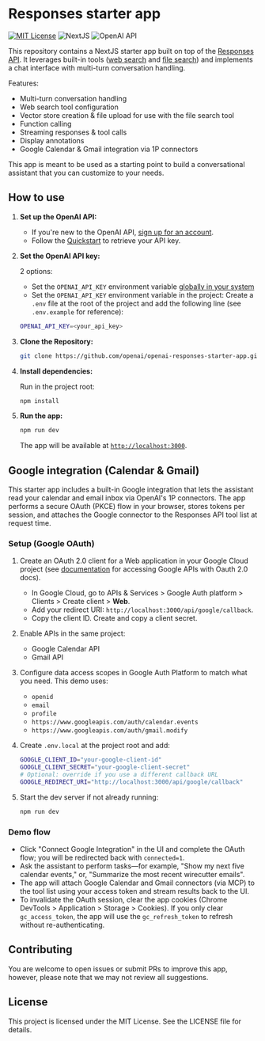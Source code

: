 # Responses starter app

[![MIT License](https://img.shields.io/badge/License-MIT-green.svg)](LICENSE)
![NextJS](https://img.shields.io/badge/Built_with-NextJS-blue)
![OpenAI API](https://img.shields.io/badge/Powered_by-OpenAI_API-orange)

This repository contains a NextJS starter app built on top of the [Responses API](https://platform.openai.com/docs/api-reference/responses).
It leverages built-in tools ([web search](https://platform.openai.com/docs/guides/tools-web-search?api-mode=responses) and [file search](https://platform.openai.com/docs/guides/tools-file-search)) and implements a chat interface with multi-turn conversation handling.

Features:

- Multi-turn conversation handling
- Web search tool configuration
- Vector store creation & file upload for use with the file search tool
- Function calling
- Streaming responses & tool calls
- Display annotations
- Google Calendar & Gmail integration via 1P connectors

This app is meant to be used as a starting point to build a conversational assistant that you can customize to your needs.

## How to use

1. **Set up the OpenAI API:**

   - If you're new to the OpenAI API, [sign up for an account](https://platform.openai.com/signup).
   - Follow the [Quickstart](https://platform.openai.com/docs/quickstart) to retrieve your API key.

2. **Set the OpenAI API key:**

   2 options:

   - Set the `OPENAI_API_KEY` environment variable [globally in your system](https://platform.openai.com/docs/libraries#create-and-export-an-api-key)
   - Set the `OPENAI_API_KEY` environment variable in the project: Create a `.env` file at the root of the project and add the following line (see `.env.example` for reference):

   ```bash
   OPENAI_API_KEY=<your_api_key>
   ```

3. **Clone the Repository:**

   ```bash
   git clone https://github.com/openai/openai-responses-starter-app.git
   ```

4. **Install dependencies:**

   Run in the project root:

   ```bash
   npm install
   ```

5. **Run the app:**

   ```bash
   npm run dev
   ```

   The app will be available at [`http://localhost:3000`](http://localhost:3000).

## Google integration (Calendar & Gmail)

This starter app includes a built-in Google integration that lets the assistant read your calendar and email inbox via OpenAI's 1P connectors. The app performs a secure OAuth (PKCE) flow in your browser, stores tokens per session, and attaches the Google connector to the Responses API tool list at request time.

### Setup (Google OAuth)

1. Create an OAuth 2.0 client for a Web application in your Google Cloud project (see [documentation](https://developers.google.com/identity/protocols/oauth2) for accessing Google APIs with Oauth 2.0 docs).
   - In Google Cloud, go to APIs & Services > Google Auth platform > Clients > Create client > **Web**.
   - Add your redirect URI: `http://localhost:3000/api/google/callback`.
   - Copy the client ID. Create and copy a client secret.
2. Enable APIs in the same project:
   - Google Calendar API
   - Gmail API
3. Configure data access scopes in Google Auth Platform to match what you need. This demo uses:
   - `openid`
   - `email`
   - `profile`
   - `https://www.googleapis.com/auth/calendar.events`
   - `https://www.googleapis.com/auth/gmail.modify`
4. Create `.env.local` at the project root and add:

   ```bash
   GOOGLE_CLIENT_ID="your-google-client-id"
   GOOGLE_CLIENT_SECRET="your-google-client-secret"
   # Optional: override if you use a different callback URL
   GOOGLE_REDIRECT_URI="http://localhost:3000/api/google/callback"
   ```

5. Start the dev server if not already running:

   ```bash
   npm run dev
   ```

### Demo flow

- Click "Connect Google Integration" in the UI and complete the OAuth flow; you will be redirected back with `connected=1`.
- Ask the assistant to perform tasks—for example, "Show my next five calendar events," or, "Summarize the most recent wirecutter emails".
- The app will attach Google Calendar and Gmail connectors (via MCP) to the tool list using your access token and stream results back to the UI.
- To invalidate the OAuth session, clear the app cookies (Chrome DevTools > Application > Storage > Cookies). If you only clear `gc_access_token`, the app will use the `gc_refresh_token` to refresh without re-authenticating.

## Contributing

You are welcome to open issues or submit PRs to improve this app, however, please note that we may not review all suggestions.

## License

This project is licensed under the MIT License. See the LICENSE file for details.
